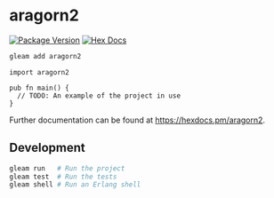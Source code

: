 # aragorn2

[![Package Version](https://img.shields.io/hexpm/v/aragorn2)](https://hex.pm/packages/aragorn2)
[![Hex Docs](https://img.shields.io/badge/hex-docs-ffaff3)](https://hexdocs.pm/aragorn2/)

```sh
gleam add aragorn2
```

```gleam
import aragorn2

pub fn main() {
  // TODO: An example of the project in use
}
```

Further documentation can be found at <https://hexdocs.pm/aragorn2>.

## Development

```sh
gleam run   # Run the project
gleam test  # Run the tests
gleam shell # Run an Erlang shell
```
